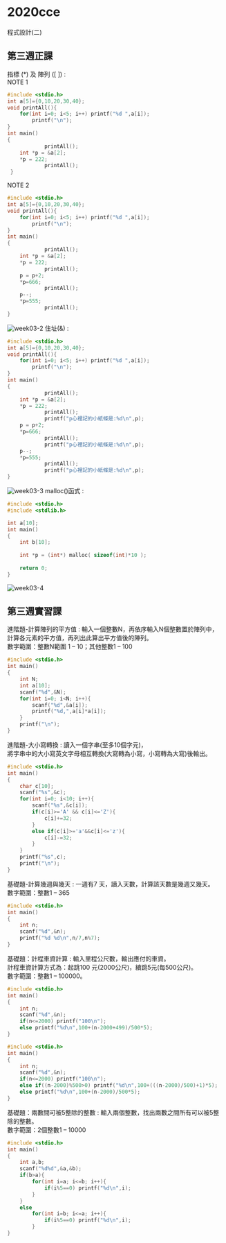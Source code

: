 # 2020cce
程式設計(二)

## 第三週正課
指標 (*) 及 陣列 ([ ]) :        
NOTE 1
```C
#include <stdio.h>
int a[5]={0,10,20,30,40};
void printAll(){
    for(int i=0; i<5; i++) printf("%d ",a[i]);
        printf("\n");
}
int main()
{
            printAll();
    int *p = &a[2];
    *p = 222;
            printAll();
 }
```
NOTE 2
```C
#include <stdio.h>
int a[5]={0,10,20,30,40};
void printAll(){
    for(int i=0; i<5; i++) printf("%d ",a[i]);
        printf("\n");
}
int main()
{
            printAll();
    int *p = &a[2];
    *p = 222;
            printAll();
    p = p+2;
    *p=666;
            printAll();
    p--;
    *p=555;
            printAll();
}
```
![week03-2](https://user-images.githubusercontent.com/79676872/110890102-5bfb6800-832a-11eb-9997-671d238cd20a.png)
住址(&) : 
```C
#include <stdio.h>
int a[5]={0,10,20,30,40};
void printAll(){
    for(int i=0; i<5; i++) printf("%d ",a[i]);
        printf("\n");
}
int main()
{
            printAll();
    int *p = &a[2];
    *p = 222;
            printAll();
            printf("p心裡記的小紙條是:%d\n",p);
    p = p+2;
    *p=666;
            printAll();
            printf("p心裡記的小紙條是:%d\n",p);
    p--;
    *p=555;
            printAll();
            printf("p心裡記的小紙條是:%d\n",p);
}
```
![week03-3](https://user-images.githubusercontent.com/79676872/110890072-48e89800-832a-11eb-967d-197ee2573cf1.png)
malloc()函式 : 
```C
#include <stdio.h>
#include <stdlib.h>

int a[10];
int main()
{
    int b[10];
    
    int *p = (int*) malloc( sizeof(int)*10 );
    
    return 0;
}
```
![week03-4](https://user-images.githubusercontent.com/79676872/110890083-50a83c80-832a-11eb-9889-b6af0000bf0b.png)
## 第三週實習課
進階題-計算陣列的平方值 : 輸入一個整數N，再依序輸入N個整數置於陣列中，   
計算各元素的平方值，再列出此算出平方值後的陣列。    
數字範圍：整數N範圍 1 – 10；其他整數1 – 100 
```C
#include <stdio.h>
int main()
{
	int N;
	int a[10];
	scanf("%d",&N);
	for(int i=0; i<N; i++){
		scanf("%d",&a[i]);
		printf("%d,",a[i]*a[i]);
	}
	printf("\n");
}
```
進階題-大小寫轉換 : 讀入一個字串(至多10個字元)，     
將字串中的大小寫英文字母相互轉換(大寫轉為小寫，小寫轉為大寫)後輸出。     
```C
#include <stdio.h>
int main()
{
	char c[10];
	scanf("%s",&c);
	for(int i=0; i<10; i++){
		scanf("%s",&c[i]);
		if(c[i]>='A' && c[i]<='Z'){
			c[i]+=32;
		}
		else if(c[i]>='a'&&c[i]<='z'){
			c[i]-=32;
		}
	}
	printf("%s",c);
	printf("\n");
}
```
基礎題-計算幾週與幾天 : 一週有7 天，讀入天數，計算該天數是幾週又幾天。   
數字範圍：整數1 – 365  
```C
#include <stdio.h>
int main()
{
	int n;
	scanf("%d",&n);
	printf("%d %d\n",n/7,n%7);
}
```
基礎題：計程車資計算 : 輸入里程公尺數，輸出應付的車資。  
計程車資計算方式為：起跳100 元(2000公尺)，續跳5元(每500公尺)。   
數字範圍：整數1 – 100000。  
```C
#include <stdio.h>
int main()
{
	int n;
	scanf("%d",&n);
	if(n<=2000) printf("100\n");
	else printf("%d\n",100+(n-2000+499)/500*5);
}
```
```C
#include <stdio.h>
int main()
{
	int n;
	scanf("%d",&n);
	if(n<=2000) printf("100\n");
	else if((n-2000)%500>0) printf("%d\n",100+(((n-2000)/500)+1)*5);
	else printf("%d\n",100+(n-2000)/500*5);
}
```
基礎題：兩數間可被5整除的整數 : 輸入兩個整數，找出兩數之間所有可以被5整除的整數。   
數字範圍：2個整數1 – 10000  
```C
#include <stdio.h>
int main()
{
	int a,b;
	scanf("%d%d",&a,&b);
	if(b>a){
		for(int i=a; i<=b; i++){
			if(i%5==0) printf("%d\n",i);
		}
	}
	else 
		for(int i=b; i<=a; i++){
			if(i%5==0) printf("%d\n",i);
		}
}
```
